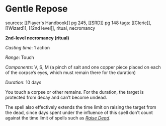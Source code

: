 # Gentle Repose
sources: [[Player's Handbook]] pg 245, [[SRD]] pg 148
tags: [[Cleric]], [[Wizard]], [[2nd level]], ritual, necromancy

**2nd-level necromancy (ritual)**

*Casting time*: 1 action

*Range*: Touch

*Components*: V, S, M (a pinch of salt and one copper piece placed on each of the corpse’s eyes, which must remain there for the duration)

*Duration*: 10 days

You touch a corpse or other remains. For the duration, the target is protected from decay and can’t become undead.

The spell also effectively extends the time limit on raising the target from the dead, since days spent under the influence of this spell don’t count against the time limit of spells such as *[Raise Dead](raise-dead)*.
